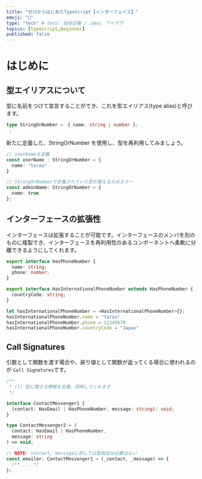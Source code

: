 ```yaml
---
title: "ゼロからはじめたTypeScript【インターフェイス】"
emoji: "🕌"
type: "tech" # tech: 技術記事 / idea: アイデア
topics: [typescript,Beginner]
published: false
---
```

# はじめに

## 型エイリアスについて 
型に名前をつけて宣言することができ、これを型エイリアス(type alias)と呼びます。

```typescript:script.ts
type StringOrNumber =　{ name: string | number };
 ;
```

新たに定義した、StringOrNumber を使用し、型を再利用してみましょう。

```typescript:script.ts
// userNameを定義
const userName : StringOrNumber = {
  name: "tarou"
}

// StringOrNumberで定義されていた型が異なるためエラー
const adminName: StringOrNumber = {
  name: true
};
```

## インターフェースの拡張性
インターフェースは拡張することが可能です。インターフェースのメンバを別のものに複製でき、インターフェースを再利用性のあるコンポーネントへ柔軟に分離できるようにしてくれます。

```typescript:script.ts
export interface HasPhoneNumber {
  name: string;
  phone: number;
}

export interface HasInternationalPhoneNumber extends HasPhoneNumber {
  countryCode: string;
}

let hasInternationalPhoneNumber = <HasInternationalPhoneNumber>{};
hasInternationalPhoneNumber.name = "tarou"
hasInternationalPhoneNumber.phone = 12345678
hasInternationalPhoneNumber.countryCode = "Japan"
```

## Call Signatures

引数として関数を渡す場合や、戻り値として関数が返ってくる場合に使われるのが `Call Signatures`です。

```typescript:script.ts
/**
 * (1) 型に関する情報を定義、説明してくれます
 */

interface ContactMessenger1 {
  (contact: HasEmail | HasPhoneNumber, message: string): void;
}

type ContactMessenger2 = (
  contact: HasEmail | HasPhoneNumber,
  message: string
) => void;

// NOTE: contact, messageに対しては型指定は必要はない
const emailer: ContactMessenger1 = (_contact, _message) => {
  /** ... */
};
```
